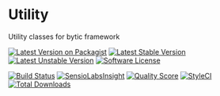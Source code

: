 # Utility
Utility classes for bytic framework

[![Latest Version on Packagist](https://img.shields.io/packagist/v/bytic/utility.svg?style=flat-square)](https://packagist.org/packages/bytic/utility)
[![Latest Stable Version](https://poser.pugx.org/bytic/utility/v/stable)](https://packagist.org/packages/bytic/utility)
[![Latest Unstable Version](https://poser.pugx.org/bytic/utility/v/unstable)](https://packagist.org/packages/bytic/utility)
[![Software License](https://img.shields.io/badge/license-MIT-brightgreen.svg?style=flat-square)](LICENSE)

[![Build Status](https://img.shields.io/travis/bytic/utility/master.svg?style=flat-square)](https://travis-ci.org/bytic/framework)
[![SensioLabsInsight](https://insight.sensiolabs.com/projects/68ca5561-7767-456f-a1e9-0eef7052e2a4/mini.png)](https://insight.sensiolabs.com/projects/68ca5561-7767-456f-a1e9-0eef7052e2a4)
[![Quality Score](https://img.shields.io/scrutinizer/g/bytic/utility.svg?style=flat-square)](https://scrutinizer-ci.com/g/bytic/utility)
[![StyleCI](https://styleci.io/repos/119902214/shield?branch=master)](https://styleci.io/repos/119902214)
[![Total Downloads](https://img.shields.io/packagist/dt/bytic/utility.svg?style=flat-square)](https://packagist.org/packages/bytic/utility)

